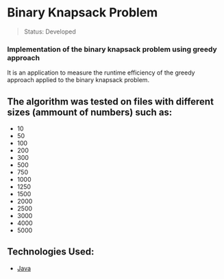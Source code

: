 # Binary Knapsack Problem

> Status: Developed

### Implementation of the binary knapsack problem using greedy approach

It is an application to measure the runtime efficiency of the greedy approach applied to the binary knapsack problem. 

## The algorithm was tested on files with different sizes (ammount of numbers) such as:

+ 10
+ 50
+ 100
+ 200
+ 300
+ 500
+ 750
+ 1000
+ 1250
+ 1500
+ 2000
+ 2500
+ 3000
+ 4000
+ 5000

## Technologies Used:

- [Java](https://www.java.com/)
